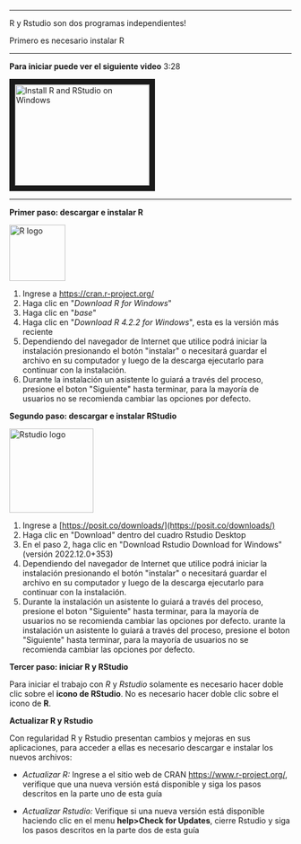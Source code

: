 ***
R y Rstudio son dos programas independientes!

Primero es necesario instalar R
***



**Para iniciar puede ver el siguiente video** 3:28

<a href="http://www.youtube.com/watch?feature=player_embedded&v=GAGUDL-4aVw">
 <img src="http://img.youtube.com/vi/GAGUDL-4aVw/0.jpg" alt="Install R and RStudio on Windows" width="240" height="180" border="10" />
</a>
<hr>

**Primer paso: descargar e instalar R**

 <img src="https://cran.rediris.es/Rlogo.svg" alt="R logo" width="100"/>
 
 
 1. Ingrese a https://cran.r-project.org/
 2. Haga clic en "*Download R for Windows*"
 3. Haga clic en "*base*"
 4. Haga clic en "*Download R 4.2.2 for Windows*", esta es la versión más reciente
 5. Dependiendo del navegador de Internet que utilice podrá iniciar la instalación presionando el botón "instalar" o necesitará guardar el archivo en su computador y luego de la descarga ejecutarlo para continuar con la instalación. 
 6. Durante la instalación un asistente lo guiará a través del proceso, presione el boton "Siguiente" hasta terminar, para la mayoría de usuarios no se recomienda cambiar las opciones por defecto.
 
 
**Segundo paso: descargar e instalar RStudio**

 <img src="https://upload.wikimedia.org/wikipedia/commons/thumb/d/d0/RStudio_logo_flat.svg/320px-RStudio_logo_flat.svg.png" alt="Rstudio logo" width="150"/>
 
 1. Ingrese a [https://posit.co/downloads/](https://posit.co/downloads/)
 2. Haga clic en "Download" dentro del cuadro Rstudio Desktop
 3. En el paso 2, haga clic en "Download Rstudio Download for Windows" (versión 2022.12.0+353)
 4. Dependiendo del navegador de Internet que utilice podrá iniciar la instalación presionando el botón "instalar" o necesitará guardar el archivo en su computador y luego de la descarga ejecutarlo para continuar con la instalación.
 5. Durante la instalación un asistente lo guiará a través del proceso, presione el boton "Siguiente" hasta terminar, para la mayoría de usuarios no se recomienda cambiar las opciones por defecto.
 urante la instalación un asistente lo guiará a través del proceso, presione el boton "Siguiente" hasta terminar, para la mayoría de usuarios no se recomienda cambiar las opciones por defecto.


**Tercer paso: iniciar R y RStudio**

Para iniciar el trabajo con *R* y *Rstudio* solamente es necesario hacer doble clic sobre el **icono de RStudio**. No es necesario hacer doble clic sobre el icono de **R**.   


**Actualizar R y Rstudio**

Con regularidad R y Rstudio presentan cambios y mejoras en sus aplicaciones, para acceder a ellas es necesario descargar e instalar los nuevos archivos:

   * *Actualizar R:* Ingrese a el sitio web de CRAN https://www.r-project.org/, verifique que una nueva versión está disponible y siga los pasos descritos en la parte uno de esta guía
   
   * *Actualizar Rstudio:* Verifique si una nueva versión está disponible haciendo clic en el menu **help>Check for Updates**, cierre Rstudio y siga los pasos descritos en la parte dos de esta guía
